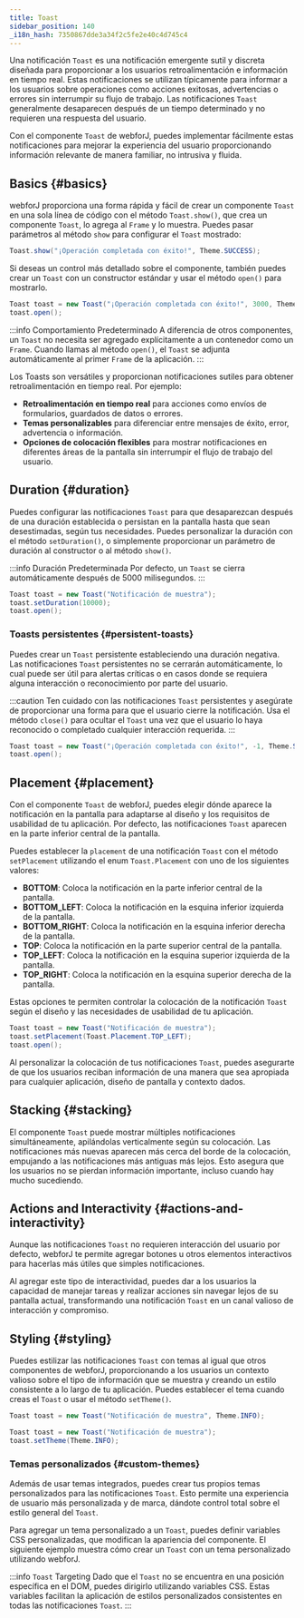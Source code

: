 ```yaml
---
title: Toast
sidebar_position: 140
_i18n_hash: 7350867dde3a34f2c5fe2e40c4d745c4
---
```

<DocChip chip="shadow" />
<DocChip chip="name" label="dwc-toast" />
<DocChip chip='since' label='24.10' />
<JavadocLink type="toast" location="com/webforj/component/toast/Toast" top='true'/>

Una notificación `Toast` es una notificación emergente sutil y discreta diseñada para proporcionar a los usuarios retroalimentación e información en tiempo real. Estas notificaciones se utilizan típicamente para informar a los usuarios sobre operaciones como acciones exitosas, advertencias o errores sin interrumpir su flujo de trabajo. Las notificaciones `Toast` generalmente desaparecen después de un tiempo determinado y no requieren una respuesta del usuario.

Con el componente `Toast` de webforJ, puedes implementar fácilmente estas notificaciones para mejorar la experiencia del usuario proporcionando información relevante de manera familiar, no intrusiva y fluida.

## Basics {#basics}

webforJ proporciona una forma rápida y fácil de crear un componente `Toast` en una sola línea de código con el método `Toast.show()`, que crea un componente `Toast`, lo agrega al `Frame` y lo muestra. Puedes pasar parámetros al método `show` para configurar el `Toast` mostrado:

```java
Toast.show("¡Operación completada con éxito!", Theme.SUCCESS);
```

Si deseas un control más detallado sobre el componente, también puedes crear un `Toast` con un constructor estándar y usar el método `open()` para mostrarlo.

```java
Toast toast = new Toast("¡Operación completada con éxito!", 3000, Theme.SUCCESS, Placement.TOP);
toast.open();
```

<ComponentDemo 
path='/webforj/toast?'
javaE='https://raw.githubusercontent.com/webforj/webforj-documentation/refs/heads/main/src/main/java/com/webforj/samples/views/toast/ToastView.java'
height='200px'
/>

:::info Comportamiento Predeterminado
A diferencia de otros componentes, un `Toast` no necesita ser agregado explícitamente a un contenedor como un `Frame`. Cuando llamas al método `open()`, el `Toast` se adjunta automáticamente al primer `Frame` de la aplicación.
:::

Los Toasts son versátiles y proporcionan notificaciones sutiles para obtener retroalimentación en tiempo real. Por ejemplo:

- **Retroalimentación en tiempo real** para acciones como envíos de formularios, guardados de datos o errores.
- **Temas personalizables** para diferenciar entre mensajes de éxito, error, advertencia o información.
- **Opciones de colocación flexibles** para mostrar notificaciones en diferentes áreas de la pantalla sin interrumpir el flujo de trabajo del usuario.

## Duration {#duration}

Puedes configurar las notificaciones `Toast` para que desaparezcan después de una duración establecida o persistan en la pantalla hasta que sean desestimadas, según tus necesidades. Puedes personalizar la duración con el método `setDuration()`, o simplemente proporcionar un parámetro de duración al constructor o al método `show()`.

:::info Duración Predeterminada
Por defecto, un `Toast` se cierra automáticamente después de 5000 milisegundos.
:::

```java
Toast toast = new Toast("Notificación de muestra");
toast.setDuration(10000);
toast.open();
```

### Toasts persistentes {#persistent-toasts}

Puedes crear un `Toast` persistente estableciendo una duración negativa. Las notificaciones `Toast` persistentes no se cerrarán automáticamente, lo cual puede ser útil para alertas críticas o en casos donde se requiera alguna interacción o reconocimiento por parte del usuario.

:::caution
Ten cuidado con las notificaciones `Toast` persistentes y asegúrate de proporcionar una forma para que el usuario cierre la notificación. Usa el método `close()` para ocultar el `Toast` una vez que el usuario lo haya reconocido o completado cualquier interacción requerida.
:::

```java
Toast toast = new Toast("¡Operación completada con éxito!", -1, Theme.SUCCESS, Placement.TOP);
toast.open();
```

## Placement {#placement}

Con el componente `Toast` de webforJ, puedes elegir dónde aparece la notificación en la pantalla para adaptarse al diseño y los requisitos de usabilidad de tu aplicación. Por defecto, las notificaciones `Toast` aparecen en la parte inferior central de la pantalla.

Puedes establecer la `placement` de una notificación `Toast` con el método `setPlacement` utilizando el enum `Toast.Placement` con uno de los siguientes valores:

- **BOTTOM**: Coloca la notificación en la parte inferior central de la pantalla.
- **BOTTOM_LEFT**: Coloca la notificación en la esquina inferior izquierda de la pantalla.
- **BOTTOM_RIGHT**: Coloca la notificación en la esquina inferior derecha de la pantalla.
- **TOP**: Coloca la notificación en la parte superior central de la pantalla.
- **TOP_LEFT**: Coloca la notificación en la esquina superior izquierda de la pantalla.
- **TOP_RIGHT**: Coloca la notificación en la esquina superior derecha de la pantalla.

Estas opciones te permiten controlar la colocación de la notificación `Toast` según el diseño y las necesidades de usabilidad de tu aplicación.

```java
Toast toast = new Toast("Notificación de muestra");
toast.setPlacement(Toast.Placement.TOP_LEFT);
toast.open();
```

<ComponentDemo 
path='/webforj/toastplacement?'
javaE='https://raw.githubusercontent.com/webforj/webforj-documentation/refs/heads/main/src/main/java/com/webforj/samples/views/toast/ToastPlacementView.java'
height='500px'
/>

Al personalizar la colocación de tus notificaciones `Toast`, puedes asegurarte de que los usuarios reciban información de una manera que sea apropiada para cualquier aplicación, diseño de pantalla y contexto dados.

## Stacking {#stacking}

El componente `Toast` puede mostrar múltiples notificaciones simultáneamente, apilándolas verticalmente según su colocación. Las notificaciones más nuevas aparecen más cerca del borde de la colocación, empujando a las notificaciones más antiguas más lejos. Esto asegura que los usuarios no se pierdan información importante, incluso cuando hay mucho sucediendo.

## Actions and Interactivity {#actions-and-interactivity}

Aunque las notificaciones `Toast` no requieren interacción del usuario por defecto, webforJ te permite agregar botones u otros elementos interactivos para hacerlas más útiles que simples notificaciones. 

<ComponentDemo 
path='/webforj/toastcookies?'
javaE='https://raw.githubusercontent.com/webforj/webforj-documentation/refs/heads/main/src/main/java/com/webforj/samples/views/toast/ToastCookiesView.java'
height='350px'
/>

Al agregar este tipo de interactividad, puedes dar a los usuarios la capacidad de manejar tareas y realizar acciones sin navegar lejos de su pantalla actual, transformando una notificación `Toast` en un canal valioso de interacción y compromiso.

## Styling {#styling}

Puedes estilizar las notificaciones `Toast` con temas al igual que otros componentes de webforJ, proporcionando a los usuarios un contexto valioso sobre el tipo de información que se muestra y creando un estilo consistente a lo largo de tu aplicación. Puedes establecer el tema cuando creas el `Toast` o usar el método `setTheme()`.

```java
Toast toast = new Toast("Notificación de muestra", Theme.INFO);
```

```java
Toast toast = new Toast("Notificación de muestra");
toast.setTheme(Theme.INFO);
```

### Temas personalizados {#custom-themes}

Además de usar temas integrados, puedes crear tus propios temas personalizados para las notificaciones `Toast`. Esto permite una experiencia de usuario más personalizada y de marca, dándote control total sobre el estilo general del `Toast`.

Para agregar un tema personalizado a un `Toast`, puedes definir variables CSS personalizadas, que modifican la apariencia del componente. El siguiente ejemplo muestra cómo crear un `Toast` con un tema personalizado utilizando webforJ.

:::info `Toast` Targeting
Dado que el `Toast` no se encuentra en una posición específica en el DOM, puedes dirigirlo utilizando variables CSS. Estas variables facilitan la aplicación de estilos personalizados consistentes en todas las notificaciones `Toast`.
:::

<ComponentDemo 
path='/webforj/toasttheme?'  
javaE='https://raw.githubusercontent.com/webforj/webforj-documentation/refs/heads/main/src/main/java/com/webforj/samples/views/toast/ToastThemeView.java'
cssURL='/css/toast/toastTheme.css'
height='200px'
/>

<TableBuilder name="Toast" />

